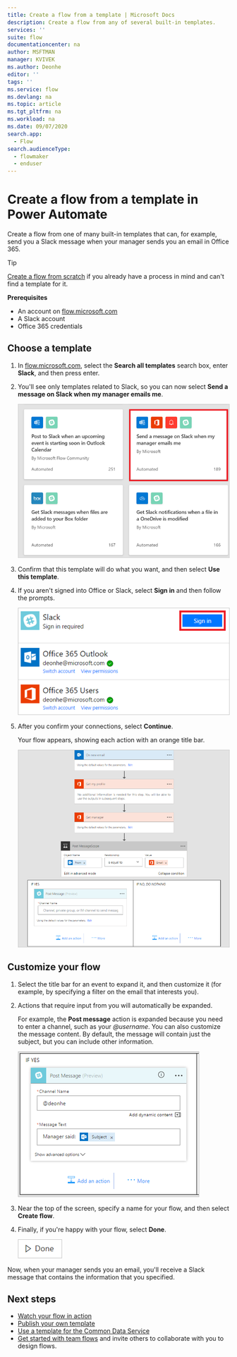 ```yaml
---
title: Create a flow from a template | Microsoft Docs
description: Create a flow from any of several built-in templates.
services: ''
suite: flow
documentationcenter: na
author: MSFTMAN
manager: KVIVEK
ms.author: Deonhe
editor: ''
tags: ''
ms.service: flow
ms.devlang: na
ms.topic: article
ms.tgt_pltfrm: na
ms.workload: na
ms.date: 09/07/2020
search.app: 
  - Flow
search.audienceType: 
  - flowmaker
  - enduser
---
```

# Create a flow from a template in Power Automate

Create a flow from one of many built-in templates that can, for example, send you a Slack message when your manager sends you an email in Office 365.

>[!TIP]
>[Create a flow from scratch](get-started-logic-flow.md) if you already have a process in mind and can't find a template for it.

**Prerequisites**

* An account on [flow.microsoft.com](https://flow.microsoft.com)
* A Slack account
* Office 365 credentials

## Choose a template

1. In [flow.microsoft.com](https://flow.microsoft.com), select the **Search all templates** search box, enter **Slack**, and then press enter.
1. You'll see only templates related to Slack, so you can now select **Send a message on Slack when my manager emails me**.
   
    ![New option in the left navigation bar](./media/get-started-logic-template/select-template.png)
1. Confirm that this template will do what you want, and then select **Use this template**.
1. If you aren't signed into Office or Slack, select **Sign in** and then follow the prompts.
   
    ![List of connections that the template requires](./media/get-started-logic-template/confirm-connections.png)
1. After you confirm your connections, select **Continue**.
   
    Your flow appears, showing each action with an orange title bar.
   
    ![Default events and actions from template](./media/get-started-logic-template/template-default.png)

## Customize your flow

1. Select the title bar for an event to expand it, and then customize it (for example, by specifying a filter on the email that interests you).
1. Actions that require input from you will automatically be expanded.
   
    For example, the **Post message** action is expanded because you need to enter a channel, such as your *\@username*. You can also customize the message content. By default, the message will contain just the subject, but you can include other information.
   
    ![Specify channel for slack](./media/get-started-logic-template/specify-keyword.png)
1. Near the top of the screen, specify a name for your flow, and then select **Create flow**.
1. Finally, if you're happy with your flow, select **Done**.
   
    ![Done button](./media/get-started-logic-template/done.png)

Now, when your manager sends you an email, you'll receive a Slack message that contains the information that you specified.

## Next steps

* [Watch your flow in action](see-a-flow-run.md)
* [Publish your own template](publish-a-template.md)
* [Use a template for the Common Data Service](common-data-model-intro.md)
* [Get started with team flows](create-team-flows.md) and invite others to collaborate with you to design flows.

